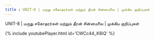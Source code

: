 ```yaml
---
title : UNIT-8 | மருது சகோதரர்கள் மற்றும் தீரன் சின்னமலை | முக்கிய குறிப்புகள்
---
```


UNIT-8 | மருது சகோதரர்கள் மற்றும் தீரன் சின்னமலை | முக்கிய குறிப்புகள்



{% include youtubePlayer.html id='CWCc44_K8iQ' %}
